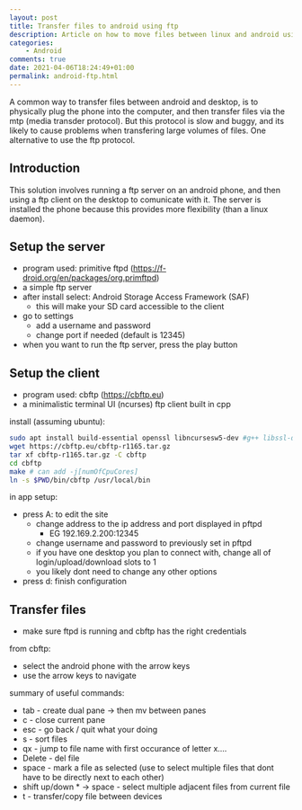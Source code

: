 ```yaml
---
layout: post
title: Transfer files to android using ftp
description: Article on how to move files between linux and android using ftp
categories:
    - Android
comments: true
date: 2021-04-06T18:24:49+01:00
permalink: android-ftp.html
---
```


A common way to transfer files between android and desktop, is to physically plug the phone into the computer, and then transfer files via the mtp (media transder protocol). But this protocol is slow and buggy, and its likely to cause problems when transfering large volumes of files. One alternative to use the ftp protocol.

## Introduction

This solution involves running a ftp server on an android phone, and then using a ftp client on the desktop to comunicate with it. The server is installed the phone because this provides more flexibility (than a linux daemon).

## Setup the server
- program used: primitive ftpd (https://f-droid.org/en/packages/org.primftpd)
- a simple ftp server
- after install select: Android Storage Access Framework (SAF)
    - this will make your SD card accessible to the client
- go to settings
    - add a username and password
    - change port if needed (default is 12345)
- when you want to run the ftp server, press the play button

## Setup the client
- program used: cbftp (https://cbftp.eu)
- a minimalistic terminal UI (ncurses) ftp client built in cpp

install (assuming ubuntu):
```sh
sudo apt install build-essential openssl libncursesw5-dev #g++ libssl-dev libncursesw5-dev
wget https://cbftp.eu/cbftp-r1165.tar.gz
tar xf cbftp-r1165.tar.gz -C cbftp
cd cbftp
make # can add -j[numOfCpuCores]
ln -s $PWD/bin/cbftp /usr/local/bin
```
in app setup:
- press A: to edit the site
    - change address to the ip address and port displayed in pftpd
        - EG 192.169.2.200:12345
    - change username and password to previously set in pftpd
    - if you have one desktop you plan to connect with, change all of login/upload/download slots to 1
    - you likely dont need to change any other options
- press d: finish configuration

## Transfer files
- make sure ftpd is running and cbftp has the right credentials

from cbftp:
- select the android phone with the arrow keys
- use the arrow keys to navigate

summary of useful commands:
- tab - create dual pane -> then mv between panes
- c - close current pane
- esc - go back / quit what your doing
- s - sort files
- qx - jump to file name with first occurance of letter x....
- Delete - del file
- space - mark a file as selected (use to select multiple files that dont have to be directly next to each other)
- shift up/down * -> space - select multiple adjacent files from current file
- t - transfer/copy file between devices
